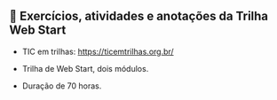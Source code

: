 ## 📖 Exercícios, atividades e anotações da Trilha Web Start

- TIC em trilhas: https://ticemtrilhas.org.br/

- Trilha de Web Start, dois módulos.

- Duração de 70 horas.
